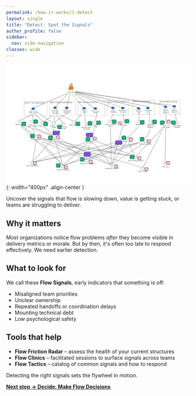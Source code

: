 ```yaml
---
permalink: /how-it-works/1-detect
layout: single
title: "Detect: Spot the Signals"
author_profile: false
sidebar:
  nav: side-navigation
classes: wide
---
```


![Understand Current Landscape](/assets/images/faster-flow-practices/understand-current-landscape.png){: width="400px" .align-center }

Uncover the signals that flow is slowing down, value is getting stuck, or teams are struggling to deliver.

## Why it matters

Most organizations notice flow problems *after* they become visible in delivery metrics or morale. But by then, it's often too late to respond effectively. We need earlier detection.

## What to look for

We call these **Flow Signals**, early indicators that something is off:

- Misaligned team priorities
- Unclear ownership
- Repeated handoffs or coordination delays
- Mounting technical debt
- Low psychological safety

## Tools that help

- **Flow Friction Radar** – assess the health of your current structures
- **Flow Clinics** – facilitated sessions to surface signals across teams
- **Flow Tactics** – catalog of common signals and how to respond

Detecting the right signals sets the flywheel in motion.

[**Next step → Decide: Make Flow Decisions**](/how-it-works/2-decide)
